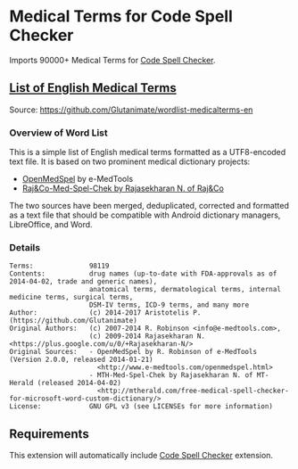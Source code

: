 # Medical Terms for Code Spell Checker

Imports 90000+ Medical Terms for [Code Spell Checker](https://marketplace.visualstudio.com/items?itemName=streetsidesoftware.code-spell-checker).

## [List of English Medical Terms](https://github.com/Glutanimate/wordlist-medicalterms-en)

Source: https://github.com/Glutanimate/wordlist-medicalterms-en

### Overview of Word List

This is a simple list of English medical terms formatted as a UTF8-encoded text file. It is based on two prominent medical dictionary projects:

- [OpenMedSpel](http://www.e-medtools.com/openmedspel.html) by e-MedTools
- [Raj&Co-Med-Spel-Chek by Rajasekharan N. of Raj&Co](http://rajn.co/free-medical-spell-checker-for-microsoft-word-custom-dictionary/)

The two sources have been merged, deduplicated, corrected and formatted as a text file that should be compatible with Android dictionary managers, LibreOffice, and Word.

### Details

    Terms:              98119
    Contents:           drug names (up-to-date with FDA-approvals as of 2014-04-02, trade and generic names),
                        anatomical terms, dermatological terms, internal medicine terms, surgical terms,
                        DSM-IV terms, ICD-9 terms, and many more
    Author:             (c) 2014-2017 Aristotelis P. (https://github.com/Glutanimate)
    Original Authors:   (c) 2007-2014 R. Robinson <info@e-medtools.com>,
                        (c) 2009-2014 Rajasekharan N. <https://plus.google.com/u/0/+Rajasekharan-N/>
    Original Sources:   - OpenMedSpel by R. Robinson of e-MedTools (Version 2.0.0, released 2014-01-21)
                          <http://www.e-medtools.com/openmedspel.html>
                        - MTH-Med-Spel-Chek by Rajasekharan N. of MT-Herald (released 2014-04-02)
                          <http://mtherald.com/free-medical-spell-checker-for-microsoft-word-custom-dictionary/>
    License:            GNU GPL v3 (see LICENSEs for more information)

## Requirements

This extension will automatically include [Code Spell Checker](https://marketplace.visualstudio.com/items?itemName=streetsidesoftware.code-spell-checker) extension.

<!---
cspell:words Aristotelis OpenMedSpel Rajasekharan Med-Spel-Chek e-medtools
--->
